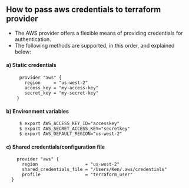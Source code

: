 ## How to pass aws credentials to terraform provider

- The AWS provider offers a flexible means of providing credentials for authentication.
- The following methods are supported, in this order, and explained below:

#### a) Static credentials
```
     provider "aws" {
       region     = "us-west-2"
       access_key = "my-access-key"
       secret_key = "my-secret-key"
    }
```
#### b) Environment variables
```
     $ export AWS_ACCESS_KEY_ID="accesskey"
     $ export AWS_SECRET_ACCESS_KEY="secretkey"
     $ export AWS_DEFAULT_REGION="us-west-2"
```

#### c) Shared credentials/configuration file
```
    provider "aws" {
      region                  = "us-west-2"
      shared_credentials_file = "/Users/Ken/.aws/credentials"
      profile                 = "terraform_user"
  }
```
